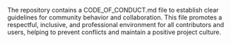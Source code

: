 The repository contains a CODE_OF_CONDUCT.md file to establish clear guidelines for community behavior and collaboration. This file promotes a respectful, inclusive, and professional environment for all contributors and users, helping to prevent conflicts and maintain a positive project culture.

